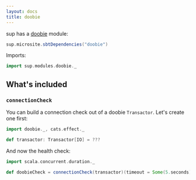 ```yaml
---
layout: docs
title: doobie
---
```


sup has a <a href="https://tpolecat.github.io/doobie" target="_blank">doobie</a> module:

```scala mdoc:passthrough
sup.microsite.sbtDependencies("doobie")
```

Imports:
```scala mdoc:silent
import sup.modules.doobie._
```

## What's included

### `connectionCheck`

You can build a connection check out of a doobie `Transactor`. Let's create one first:

```scala mdoc
import doobie._, cats.effect._

def transactor: Transactor[IO] = ???
```

And now the health check:

```scala mdoc
import scala.concurrent.duration._

def doobieCheck = connectionCheck(transactor)(timeout = Some(5.seconds))
```

